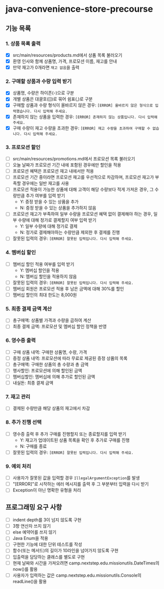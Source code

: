 # java-convenience-store-precourse

## 기능 목록
### 1. 상품 목록 출력
- [X] src/main/resources/products.md에서 상품 목록 불러오기
- [X] 환영 인사와 함께 상품명, 가격, 프로모션 이름, 재고를 안내
- [X] 만약 재고가 0개라면 `재고 없음`을 출력
### 2. 구매할 상품과 수량 입력 받기
- [X] 상품명, 수량은 하이픈(-)으로 구분
- [X] 개별 상품은 대괄호([])로 묶어 쉼표(,)로 구분 
- [X] 구매할 상품과 수량 형식이 올바르지 않은 경우: `[ERROR] 올바르지 않은 형식으로 입력했습니다. 다시 입력해 주세요.`
- [X] 존재하지 않는 상품을 입력한 경우: `[ERROR] 존재하지 않는 상품입니다. 다시 입력해 주세요.`
- [X] 구매 수량이 재고 수량을 초과한 경우: `[ERROR] 재고 수량을 초과하여 구매할 수 없습니다. 다시 입력해 주세요.`
### 3. 프로모션 할인
- [ ] src/main/resources/promotions.md에서 프로모션 목록 불러오기
- [ ] 오늘 날짜가 프로모션 기간 내에 포함된 경우에만 할인을 적용
- [ ] 프로모션 혜택은 프로모션 재고 내에서만 적용 
- [ ] 프로모션 기간 중이라면 프로모션 재고를 우선적으로 차감하며, 프로모션 재고가 부족할 경우에는 일반 재고를 사용 
- [ ] 프로모션 적용이 가능한 상품에 대해 고객이 해당 수량보다 적게 가져온 경우, 그 수량만큼 추가 여부를 입력 받기
  - Y: 증정 받을 수 있는 상품을 추가
  - N: 증정 받을 수 있는 상품을 추가하지 않음
- [ ] 프로모션 재고가 부족하여 일부 수량을 프로모션 혜택 없이 결제해야 하는 경우, 일부 수량에 대해 정가로 결제할지 여부 입력 받기
  - Y: 일부 수량에 대해 정가로 결제
  - N: 정가로 결제해야하는 수량만큼 제외한 후 결제를 진행
- [ ] 잘못된 입력의 경우: `[ERROR] 잘못된 입력입니다. 다시 입력해 주세요.`
### 4. 멤버십 할인
- [ ] 멤버십 할인 적용 여부를 입력 받기 
  - Y: 멤버십 할인을 적용
  - N: 멤버십 할인을 적용하지 않음
- [ ] 잘못된 입력의 경우: `[ERROR] 잘못된 입력입니다. 다시 입력해 주세요.`
- [ ] 멤버십 회원은 프로모션 적용 후 남은 금액에 대해 30%를 할인
- [ ] 멤버십 할인의 최대 한도는 8,000원
### 5. 최종 결제 금액 계산
- [ ] 총구매액: 상품별 가격과 수량을 곱하여 계산
- [ ] 최종 결제 금액: 프로모션 및 멤버십 할인 정책을 반영
### 6. 영수증 출력
- [ ] 구매 상품 내역: 구매한 상품명, 수량, 가격
- [ ] 증정 상품 내역: 프로모션에 따라 무료로 제공된 증정 상품의 목록
- [ ] 총구매액: 구매한 상품의 총 수량과 총 금액
- [ ] 행사할인: 프로모션에 의해 할인된 금액
- [ ] 멤버십할인: 멤버십에 의해 추가로 할인된 금액
- [ ] 내실돈: 최종 결제 금액
### 7. 재고 관리
- [ ] 결제된 수량만큼 해당 상품의 재고에서 차감
### 8. 추가 진행 선택
- [ ] 영수증 출력 후 추가 구매를 진행할지 또는 종료할지를 입력 받기
  - Y: 재고가 업데이트된 상품 목록을 확인 후 추가로 구매를 진행 
  - N: 구매를 종료
- [ ] 잘못된 입력의 경우: `[ERROR] 잘못된 입력입니다. 다시 입력해 주세요.`
### 9. 예외 처리
- [ ] 사용자가 잘못된 값을 입력할 경우 `IllegalArgumentException`를 발생
- [ ] "[ERROR]"로 시작하는 에러 메시지를 출력 후 그 부분부터 입력을 다시 받기
- [ ] Exception이 아닌 명확한 유형을 처리

## 프로그래밍 요구 사항
- [ ] indent depth를 3이 넘지 않도록 구현
- [ ] 3항 연산자 쓰지 않기
- [ ] else 예약어를 쓰지 않기
- [ ] Java Enum을 적용
- [ ] 구현한 기능에 대한 단위 테스트를 작성
- [ ] 함수(또는 메서드)의 길이가 10라인을 넘어가지 않도록 구현
- [ ] 입출력을 담당하는 클래스를 별도로 구현
- [ ] 현재 날짜와 시간을 가져오려면 camp.nextstep.edu.missionutils.DateTimes의 now()를 활용
- [ ] 사용자가 입력하는 값은 camp.nextstep.edu.missionutils.Console의 readLine()을 활용